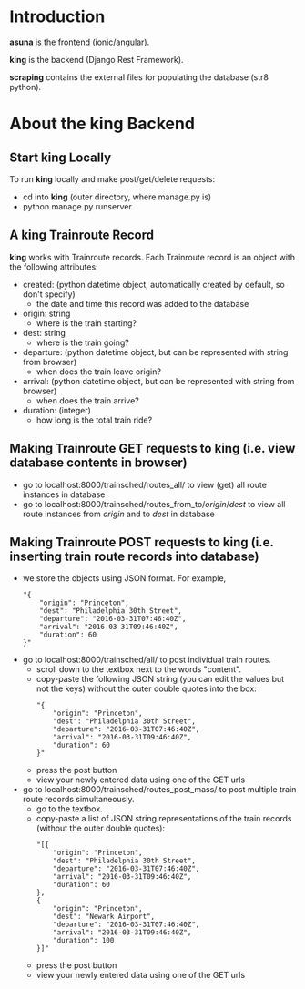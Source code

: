 # Introduction

__asuna__ is the frontend (ionic/angular).

__king__ is the backend (Django Rest Framework).

__scraping__ contains the external files for populating the database (str8 python).

# About the king Backend

## Start king Locally
To run __king__ locally and make post/get/delete requests:
* cd into __king__ (outer directory, where manage.py is)
* python manage.py runserver

## A king Trainroute Record
__king__ works with Trainroute records. Each Trainroute record is an object with the following attributes:
* created: (python datetime object, automatically created by default, so don't specify) 
	* the date and time this record was added to the database
* origin: string
	* where is the train starting?
* dest: string
	* where is the train going?
* departure: (python datetime object, but can be represented with string from browser)
	* when does the train leave origin?
* arrival: (python datetime object, but can be represented with string from browser)
	* when does the train arrive?
* duration: (integer)
	* how long is the total train ride?

## Making Trainroute GET requests to king (i.e. view database contents in browser)
* go to localhost:8000/trainsched/routes_all/ to view (get) all route instances in database
* go to localhost:8000/trainsched/routes_from_to/_origin_/_dest_ to view all route instances from _origin_ and to _dest_ in database

## Making Trainroute POST requests to king (i.e. inserting train route records into database)
* we store the objects using JSON format. For example, 
	```
	"{
	    "origin": "Princeton",
	    "dest": "Philadelphia 30th Street",
	    "departure": "2016-03-31T07:46:40Z",
	    "arrival": "2016-03-31T09:46:40Z",
	    "duration": 60
	}"
	```
* go to localhost:8000/trainsched/all/ to post individual train routes. 
   	* scroll down to the textbox next to the words "content". 
   	* copy-paste the following JSON string (you can edit the values but not the keys) without the outer double quotes into the box:
		```
		"{
			"origin": "Princeton",
			"dest": "Philadelphia 30th Street",
			"departure": "2016-03-31T07:46:40Z",
			"arrival": "2016-03-31T09:46:40Z",
			"duration": 60
		}"
		```
	* press the post button
	* view your newly entered data using one of the GET urls
* go to localhost:8000/trainsched/routes_post_mass/ to post multiple train route records simultaneously.
	* go to the textbox. 
	* copy-paste a list of JSON string representations of the train records (without the outer double quotes):
		```
		"[{
			"origin": "Princeton",
			"dest": "Philadelphia 30th Street",
			"departure": "2016-03-31T07:46:40Z",
			"arrival": "2016-03-31T09:46:40Z",
			"duration": 60
		},
		{
			"origin": "Princeton",
			"dest": "Newark Airport",
			"departure": "2016-03-31T07:46:40Z",
			"arrival": "2016-03-31T09:46:40Z",
			"duration": 100
		}]"
		```
	* press the post button
	* view your newly entered data using one of the GET urls


